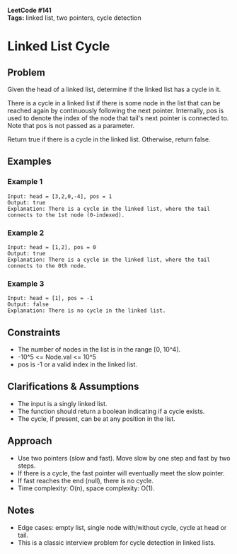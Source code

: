 **LeetCode #141**  
**Tags:** linked list, two pointers, cycle detection

# Linked List Cycle

## Problem
Given the head of a linked list, determine if the linked list has a cycle in it.

There is a cycle in a linked list if there is some node in the list that can be reached again by continuously following the next pointer. Internally, pos is used to denote the index of the node that tail's next pointer is connected to. Note that pos is not passed as a parameter.

Return true if there is a cycle in the linked list. Otherwise, return false.

## Examples

### Example 1
```
Input: head = [3,2,0,-4], pos = 1
Output: true
Explanation: There is a cycle in the linked list, where the tail connects to the 1st node (0-indexed).
```

### Example 2
```
Input: head = [1,2], pos = 0
Output: true
Explanation: There is a cycle in the linked list, where the tail connects to the 0th node.
```

### Example 3
```
Input: head = [1], pos = -1
Output: false
Explanation: There is no cycle in the linked list.
```

## Constraints
- The number of nodes in the list is in the range [0, 10^4].
- -10^5 <= Node.val <= 10^5
- pos is -1 or a valid index in the linked list.

## Clarifications & Assumptions
- The input is a singly linked list.
- The function should return a boolean indicating if a cycle exists.
- The cycle, if present, can be at any position in the list.

## Approach
- Use two pointers (slow and fast). Move slow by one step and fast by two steps.
- If there is a cycle, the fast pointer will eventually meet the slow pointer.
- If fast reaches the end (null), there is no cycle.
- Time complexity: O(n), space complexity: O(1).

## Notes
- Edge cases: empty list, single node with/without cycle, cycle at head or tail.
- This is a classic interview problem for cycle detection in linked lists. 